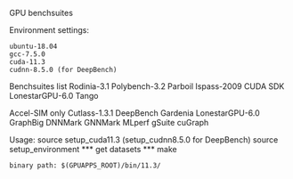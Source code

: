 GPU benchsuites

Environment settings:

	ubuntu-18.04
	gcc-7.5.0
	cuda-11.3
	cudnn-8.5.0 (for DeepBench)

Benchsuites list
	Rodinia-3.1
	Polybench-3.2
	Parboil
	Ispass-2009
	CUDA SDK
	LonestarGPU-6.0
	Tango

Accel-SIM only
	Cutlass-1.3.1
	DeepBench
	Gardenia
	LonestarGPU-6.0
	GraphBig
	DNNMark
	GNNMark
	MLperf
	gSuite
	cuGraph

Usage:
	source setup_cuda11.3 (setup_cudnn8.5.0 for DeepBench)
	source setup_environment
	*** get datasets ***
	make
	
	binary path: $(GPUAPPS_ROOT)/bin/11.3/	
